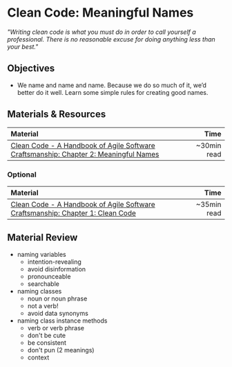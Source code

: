 # Clean Code: Meaningful Names
*"Writing clean code is what you must do in order to call yourself a professional.
There is no reasonable excuse for doing anything less than your best."*

## Objectives
 - We name and name and name. Because we do so much of it, we’d better do it well. Learn some simple rules for creating good names.

## Materials & Resources
| Material | Time |
|:---------|-----:|
| [Clean Code - A Handbook of Agile Software Craftsmanship: Chapter 2: Meaningful Names ](http://ricardogeek.com/docs/clean_code.pdf) | ~30min read |

### Optional

| Material | Time |
|:---------|-----:|
| [Clean Code - A Handbook of Agile Software Craftsmanship: Chapter 1: Clean Code ](http://ricardogeek.com/docs/clean_code.pdf) | ~35min read |

## Material Review
- naming variables
  - intention-revealing
  - avoid disinformation
  - pronounceable
  - searchable
- naming classes
  - noun or noun phrase
  - not a verb!
  - avoid data synonyms
- naming class instance methods
  - verb or verb phrase
  - don't be cute
  - be consistent
  - don't pun (2 meanings)
  - context
